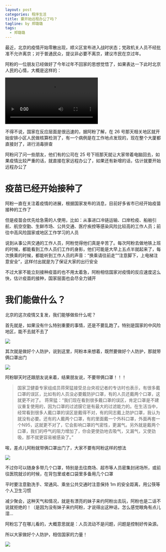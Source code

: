 ```yaml
---
layout: post
categories: 程序生活
title: 要开始远程办公了吗？
tagline: by 郑璐璐
tags: 
  - 郑璐璐
---
```

最近，北京的疫情开始零散出现，顺义区宣布进入战时状态；党政机关人员不经批准不允许离京；对于普通民众，提议非必要不离京，建议市民在京过年。
<!--more-->

阿粉的一位朋友已经做好了今年过年不回家的思想觉悟了，如果表达一下此时北京人民的心情，大概是这样的：

![](http://www.justdojava.com/assets/images/2019/java/image-zll/2020/12/12-没完了.mp4)

不得不说，国家在反应层面是很迅速的，据阿粉了解，在 26 号那天相关地区就开始安排小区人民做核算检测了，有一个病例是在工作地点发现的，现在整个大厦都直接封了，进行消毒排查

阿粉问了问一些朋友，他们有的公司在 25 号下班那天就让大家带着电脑回去，如果疫情比较严重的话，就直接在家远程办公了，如果还有新增的话，估计就要开始远程办公了

# 疫苗已经开始接种了

阿粉一直在关注着疫情的进展，根据国家发布的消息，目前好多省市已经开始疫苗接种的工作了

但是疫苗会优先给急需的人使用，比如：从事进口冷链运输、口岸检疫、船舶引航、航空空勤、生鲜市场、公共交通、医疗疾控等感染风险比较高的工作人员；前往中高风险国家或地区工作学习的人员

说到从事公共交通的工作人员，阿粉觉得他们真是辛苦了。每次阿粉去做地铁上班的时候，都能看到工作人员们工作的身影，他们可能是大早上五点半就起来了，每次换乘的时候，都能听到工作人员的声音：“换乘请往前走”“注意脚下，上电梯注意安全”，这样付出就是为了保证大家的出行安全

不过大家不能立刻接种疫苗的也不用太着急，阿粉相信国家对疫情的反应速度这么快，估计疫苗的接种，国家层面也会尽全力铺开

# 我们能做什么？

北京的这次疫情又复发，我们能够做些什么呢？

首先就是，如果没有什么特别重要的事情，还是不要乱跑了。特别是国家的中风险地区，能不去就不去了

![](http://www.justdojava.com/assets/images/2019/java/image-zll/2020/12/13-听话.gif)

其次就是做好个人防护，说到这里，阿粉本来想着，既然要做好个人防护，那就带俩口罩出门

![](http://www.justdojava.com/assets/images/2019/java/image-zll/2020/12/14-带俩口罩.jpg)

阿粉聊天时还跟朋友说来着，结果朋友说，不要带俩口罩！！！

> 国家卫健委专家组成员蒋荣猛接受总台央视记者的专访时也表示，有很多戴口罩的误区，比如有的人员没必要戴防护口罩，有的人员还戴两个口罩，这就更不对了。
蒋荣猛：“我们现在看到很多戴口罩的误区，肯定口罩是不建议重复使用的，因为口罩的过滤膜它是有最大的过滤能力的。在生活当中，经常看到很多人戴口罩的误区是戴得不对，有的同志戴上防护口罩，我认为就没有必要。还有的人戴两个口罩，有的里面戴一个外科口罩，外面再套一个N95，这就更不对了，它会影响口罩的气密性，更漏气。另外就是戴两个口罩，我们的呼气的阻力增加了，你会更使劲地去吸气，又漏气，又使劲吸，那不就更容易被感染了。”

唉，差点儿阿粉就带俩口罩出门了，大家不要有阿粉这样的想法

![](http://www.justdojava.com/assets/images/2019/java/image-zll/2020/12/15-想法很危险.jpg)

不过你可以随身多带几个口罩，特别是去往商场、超市等人员密集封闭场所，或前往医院就诊的时候，在背包里或者口袋里多备用几个口罩

平时要注意勤洗手、常通风、乘坐公共交通时注意保持 1m 的安全距离，用公筷等个人卫生习惯

减少聚会，这种天气和情况，就是有漂亮的妹子来约阿粉出去玩，阿粉也是二话不说就拒绝的！（是因为没有妹子来约阿粉，才说得出这种话，怎么感觉眼角有点儿湿...

阿粉忘了在哪儿看的，大概意思就是：人员流动不是问题，问题是控制好传染源。

所以大家做好个人防护，相信国家的力量！

![](http://www.justdojava.com/assets/images/2019/java/image-zll/2020/12/16-加油.gif)